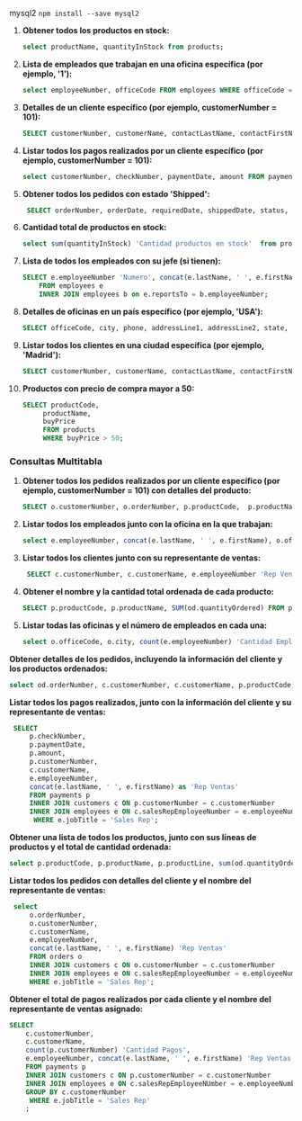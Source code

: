 mysql2
```npm install --save mysql2```

1. **Obtener todos los productos en stock:**

   ```sql
   select productName, quantityInStock from products;
   ```

2. **Lista de empleados que trabajan en una oficina específica (por ejemplo, '1'):**

   ```sql
   select employeeNumber, officeCode FROM employees WHERE officeCode = 1;
   ```

3. **Detalles de un cliente específico (por ejemplo, customerNumber = 101):**

   ```sql
   SELECT customerNumber, customerName, contactLastName, contactFirstName, phone, addressLine1, addressLine2, city, state, postalCode, country, salesRepEmployeeNumber, creditLimit FROM customers WHERE customerNumber = 125;
   ```

4. **Listar todos los pagos realizados por un cliente específico (por ejemplo, customerNumber = 101):**

   ```sql
   select customerNumber, checkNumber, paymentDate, amount FROM payments WHERE customerNumber = 496;
   ```

5. **Obtener todos los pedidos con estado 'Shipped':**

   ```sql
    SELECT orderNumber, orderDate, requiredDate, shippedDate, status, comments, customerNumber FROM orders WHERE status = 'Shipped';
   ```

6. **Cantidad total de productos en stock:**

   ```sql
   select sum(quantityInStock) 'Cantidad productos en stock'  from products;
   ```

7. **Lista de todos los empleados con su jefe (si tienen):**

   ```sql
   SELECT e.employeeNumber 'Numero', concat(e.lastName, ' ', e.firstName) 'Empleado', concat(b.lastName, ' ', b.firstName) 'Jefe'
       FROM employees e
       INNER JOIN employees b on e.reportsTo = b.employeeNumber;
   ```

8. **Detalles de oficinas en un país específico (por ejemplo, 'USA'):**

   ```sql
   SELECT officeCode, city, phone, addressLine1, addressLine2, state, country, postalCode, territory FROM offices WHERE country = 'USA';
   ```

9. **Listar todos los clientes en una ciudad específica (por ejemplo, 'Madrid'):**

   ```sql
   SELECT customerNumber, customerName, contactLastName, contactFirstName, phone, addressLine1, addressLine2, city, state, postalCode, country, salesRepEmployeeNumber, creditLimit FROM customers WHERE city = 'Madrid';
   ```

10. **Productos con precio de compra mayor a 50:**

    ```sql
    SELECT productCode,
         productName,
         buyPrice
         FROM products 
         WHERE buyPrice > 50;
    ```

### Consultas Multitabla

1. **Obtener todos los pedidos realizados por un cliente específico (por ejemplo, customerNumber = 101) con detalles del producto:**

   ```sql
   SELECT o.customerNumber, o.orderNumber, p.productCode,  p.productName, od.quantityOrdered, p.buyPrice FROM orders o INNER JOIN orderdetails od on o.orderNumber = od.orderNumber INNER JOIN products p on od.productCode = p.productCode WHERE o.customerNumber = 141;
   ```

2. **Listar todos los empleados junto con la oficina en la que trabajan:**

   ```sql
   select e.employeeNumber, concat(e.lastName, ' ', e.firstName), o.officeCode, o.city FROM employees e INNER JOIN offices o on e.officeCode = o.officeCode;
   ```

3. **Listar todos los clientes junto con su representante de ventas:**

   ```sql
    SELECT c.customerNumber, c.customerName, e.employeeNumber 'Rep Ventas', concat(e.lastName, ' ', e.firstName) FROM customers c INNER JOIN employees e on c.salesRepEmployeeNumber = e.employeeNumber;
   ```

4. **Obtener el nombre y la cantidad total ordenada de cada producto:**

   ```sql
   SELECT p.productCode, p.productName, SUM(od.quantityOrdered) FROM products AS p INNER JOIN orderdetails AS od ON p.productCode = od.productCode GROUP BY p.productCode;
   ```

5. **Listar todas las oficinas y el número de empleados en cada una:**

   ```sql
   select o.officeCode, o.city, count(e.employeeNumber) 'Cantidad Empleados'  FROM offices o INNER JOIN employees e ON o.officeCode = e.officeCode GROUP BY o.officeCode;
   ```

**Obtener detalles de los pedidos, incluyendo la información del cliente y los productos ordenados:**  

```sql
select od.orderNumber, c.customerNumber, c.customerName, p.productCode, p.productName, p.buyPrice, od.quantityOrdered, od.priceEach, od.orderLineNumber FROM orderdetails od INNER JOIN products p ON od.productCode = p.productCode INNER JOIN orders o on od.orderNumber = o.orderNumber INNER JOIN customers c on o.customerNumber = c.customerNumber;
```

**Listar todos los pagos realizados, junto con la información del cliente y su representante de ventas:**  

```sql
 SELECT 
     p.checkNumber,
     p.paymentDate,
     p.amount,
     p.customerNumber, 
     c.customerName,
     e.employeeNumber,
     concat(e.lastName, ' ', e.firstName) as 'Rep Ventas'
     FROM payments p
     INNER JOIN customers c ON p.customerNumber = c.customerNumber
     INNER JOIN employees e ON c.salesRepEmployeeNumber = e.employeeNumber
      WHERE e.jobTitle = 'Sales Rep';
```

**Obtener una lista de todos los productos, junto con sus líneas de productos y el total de cantidad ordenada:**

```sql
select p.productCode, p.productName, p.productLine, sum(od.quantityOrdered) 'Total Ordenados' FROM products p INNER JOIN orderdetails od ON od.productCode = p.productCode GROUP BY p.productCode;
```

  **Listar todos los pedidos con detalles del cliente y el nombre del representante de ventas:** 

```sql
 select 
     o.orderNumber,
     o.customerNumber,
     c.customerName,
     e.employeeNumber,
     concat(e.lastName, ' ', e.firstName) 'Rep Ventas'
     FROM orders o
     INNER JOIN customers c ON o.customerNumber = c.customerNumber
     INNER JOIN employees e ON c.salesRepEmployeeNumber = e.employeeNumber
     WHERE e.jobTitle = 'Sales Rep';
```

**Obtener el total de pagos realizados por cada cliente y el nombre del representante de ventas asignado:**

```sql
SELECT
	c.customerNumber,
	c.customerName, 
	count(p.customerNumber) 'Cantidad Pagos', 
	e.employeeNumber, concat(e.lastName, ' ', e.firstName) 'Rep Ventas'
    FROM payments p 
    INNER JOIN customers c ON p.customerNumber = c.customerNumber
    INNER JOIN employees e ON c.salesRepEmployeeNUmber = e.employeeNumber
    GROUP BY c.customerNumber
     WHERE e.jobTitle = 'Sales Rep'
    ;
```

